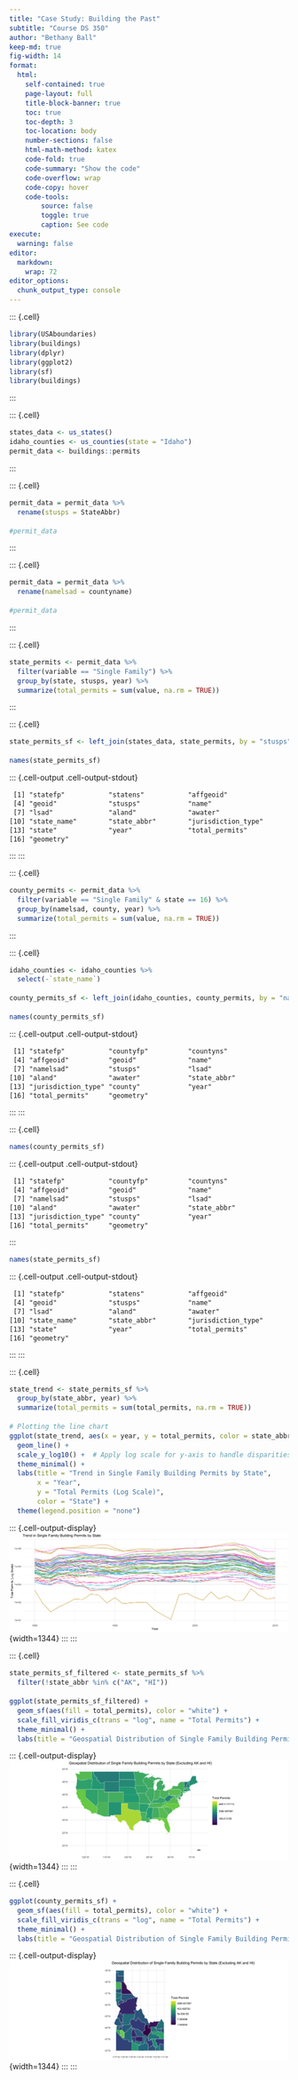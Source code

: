 ```yaml
---
title: "Case Study: Building the Past"
subtitle: "Course DS 350"
author: "Bethany Ball"
keep-md: true
fig-width: 14
format:
  html:
    self-contained: true
    page-layout: full
    title-block-banner: true
    toc: true
    toc-depth: 3
    toc-location: body
    number-sections: false
    html-math-method: katex
    code-fold: true
    code-summary: "Show the code"
    code-overflow: wrap
    code-copy: hover
    code-tools:
        source: false
        toggle: true
        caption: See code
execute: 
  warning: false
editor: 
  markdown: 
    wrap: 72
editor_options: 
  chunk_output_type: console
---
```



::: {.cell}

```{.r .cell-code}
library(USAboundaries)
library(buildings)
library(dplyr)
library(ggplot2)
library(sf)
library(buildings)
```
:::

::: {.cell}

```{.r .cell-code}
states_data <- us_states()  
idaho_counties <- us_counties(state = "Idaho")  
permit_data <- buildings::permits
```
:::

::: {.cell}

```{.r .cell-code}
permit_data = permit_data %>%
  rename(stusps = StateAbbr)

#permit_data
```
:::

::: {.cell}

```{.r .cell-code}
permit_data = permit_data %>%
  rename(namelsad = countyname)

#permit_data
```
:::

::: {.cell}

```{.r .cell-code}
state_permits <- permit_data %>%
  filter(variable == "Single Family") %>%
  group_by(state, stusps, year) %>%
  summarize(total_permits = sum(value, na.rm = TRUE))
```
:::

::: {.cell}

```{.r .cell-code}
state_permits_sf <- left_join(states_data, state_permits, by = "stusps")

names(state_permits_sf)
```

::: {.cell-output .cell-output-stdout}

```
 [1] "statefp"           "statens"           "affgeoid"         
 [4] "geoid"             "stusps"            "name"             
 [7] "lsad"              "aland"             "awater"           
[10] "state_name"        "state_abbr"        "jurisdiction_type"
[13] "state"             "year"              "total_permits"    
[16] "geometry"         
```


:::
:::

::: {.cell}

```{.r .cell-code}
county_permits <- permit_data %>%
  filter(variable == "Single Family" & state == 16) %>%  
  group_by(namelsad, county, year) %>%
  summarize(total_permits = sum(value, na.rm = TRUE))
```
:::

::: {.cell}

```{.r .cell-code}
idaho_counties <- idaho_counties %>%
  select(-`state_name`)

county_permits_sf <- left_join(idaho_counties, county_permits, by = "namelsad") # countyname, namelsad

names(county_permits_sf)
```

::: {.cell-output .cell-output-stdout}

```
 [1] "statefp"           "countyfp"          "countyns"         
 [4] "affgeoid"          "geoid"             "name"             
 [7] "namelsad"          "stusps"            "lsad"             
[10] "aland"             "awater"            "state_abbr"       
[13] "jurisdiction_type" "county"            "year"             
[16] "total_permits"     "geometry"         
```


:::
:::

::: {.cell}

```{.r .cell-code}
names(county_permits_sf)
```

::: {.cell-output .cell-output-stdout}

```
 [1] "statefp"           "countyfp"          "countyns"         
 [4] "affgeoid"          "geoid"             "name"             
 [7] "namelsad"          "stusps"            "lsad"             
[10] "aland"             "awater"            "state_abbr"       
[13] "jurisdiction_type" "county"            "year"             
[16] "total_permits"     "geometry"         
```


:::

```{.r .cell-code}
names(state_permits_sf)
```

::: {.cell-output .cell-output-stdout}

```
 [1] "statefp"           "statens"           "affgeoid"         
 [4] "geoid"             "stusps"            "name"             
 [7] "lsad"              "aland"             "awater"           
[10] "state_name"        "state_abbr"        "jurisdiction_type"
[13] "state"             "year"              "total_permits"    
[16] "geometry"         
```


:::
:::

::: {.cell}

```{.r .cell-code}
state_trend <- state_permits_sf %>%
  group_by(state_abbr, year) %>%
  summarize(total_permits = sum(total_permits, na.rm = TRUE))

# Plotting the line chart
ggplot(state_trend, aes(x = year, y = total_permits, color = state_abbr)) +
  geom_line() +
  scale_y_log10() +  # Apply log scale for y-axis to handle disparities
  theme_minimal() +
  labs(title = "Trend in Single Family Building Permits by State",
       x = "Year",
       y = "Total Permits (Log Scale)",
       color = "State") +
  theme(legend.position = "none")
```

::: {.cell-output-display}
![](w8_case_study_files/figure-html/unnamed-chunk-10-1.png){width=1344}
:::
:::

::: {.cell}

```{.r .cell-code}
state_permits_sf_filtered <- state_permits_sf %>%
  filter(!state_abbr %in% c("AK", "HI"))

ggplot(state_permits_sf_filtered) +
  geom_sf(aes(fill = total_permits), color = "white") +
  scale_fill_viridis_c(trans = "log", name = "Total Permits") +  
  theme_minimal() +
  labs(title = "Geospatial Distribution of Single Family Building Permits by State (Excluding AK and HI)")
```

::: {.cell-output-display}
![](w8_case_study_files/figure-html/unnamed-chunk-11-1.png){width=1344}
:::
:::

::: {.cell}

```{.r .cell-code}
ggplot(county_permits_sf) +
  geom_sf(aes(fill = total_permits), color = "white") +
  scale_fill_viridis_c(trans = "log", name = "Total Permits") +  
  theme_minimal() +
  labs(title = "Geospatial Distribution of Single Family Building Permits by State (Excluding AK and HI)")
```

::: {.cell-output-display}
![](w8_case_study_files/figure-html/unnamed-chunk-12-1.png){width=1344}
:::
:::

